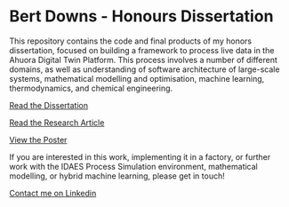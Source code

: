 # Bert Downs - Honours Dissertation

This repository contains the code and final products of my honors dissertation, focused on building a framework to process live data in the Ahuora Digital Twin Platform. This process involves a number of different domains, as well as understanding of software architecture of large-scale systems, mathematical modelling and optimisation, machine learning, thermodynamics, and chemical engineering.

[Read the Dissertation](https://raw.githubusercontent.com/bertkdowns/honours-dissertation/refs/heads/main/main.pdf)

[Read the Research Article](https://raw.githubusercontent.com/bertkdowns/honours-dissertation/refs/heads/main/research_article/main.pdf)

[View the Poster](https://raw.githubusercontent.com/bertkdowns/honours-dissertation/refs/heads/main/poster.pdf)

If you are interested in this work, implementing it in a factory, or further work with the IDAES Process Simulation environment, mathematical modelling, or hybrid machine learning, please get in touch!

[Contact me on Linkedin](https://nz.linkedin.com/in/bertkdowns)
